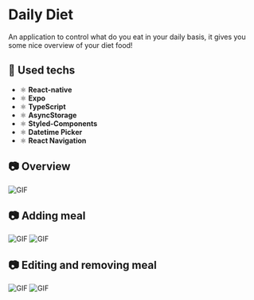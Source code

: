 # Daily Diet

An application to control what do you eat in your daily basis, it gives you some nice overview of your diet food!

## :hammer: Used techs

- ⚛️ **React-native**
- ⚛️ **Expo**
- ⚛️ **TypeScript**
- ⚛️ **AsyncStorage**
- ⚛️ **Styled-Components**
- ⚛️ **Datetime Picker**
- ⚛️ **React Navigation**

## :camera: Overview

![GIF](github_assets/overview.gif)

## :camera: Adding meal

![GIF](github_assets/bad_food.gif)
![GIF](github_assets/good_food.gif)

## :camera: Editing and removing meal

![GIF](github_assets/edit_food.gif)
![GIF](github_assets/remove_food.gif)
